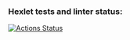 ### Hexlet tests and linter status:
[![Actions Status](https://github.com/Sergoff1/java-project-lvl4/workflows/hexlet-check/badge.svg)](https://github.com/Sergoff1/java-project-lvl4/actions)